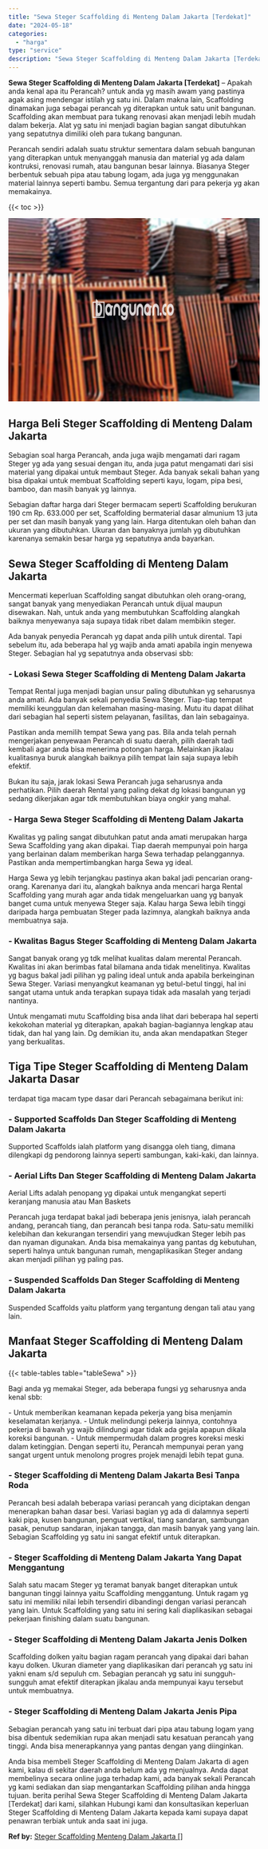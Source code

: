 ```yaml
---
title: "Sewa Steger Scaffolding di Menteng Dalam Jakarta [Terdekat]"
date: "2024-05-18"
categories: 
  - "harga"
type: "service"
description: "Sewa Steger Scaffolding di Menteng Dalam Jakarta [Terdekat]. Anda bisa membeli Steger Scaffolding di Menteng Dalam Jakarta di agen kami, kalau di sekitar dae..."
---
```


**Sewa Steger Scaffolding di Menteng Dalam Jakarta \[Terdekat\]** – Apakah anda kenal apa itu Perancah? untuk anda yg masih awam yang pastinya agak asing mendengar istilah yg satu ini. Dalam makna lain, Scaffolding dinamakan juga sebagai perancah yg diterapkan untuk satu unit bangunan. Scaffolding akan membuat para tukang renovasi akan menjadi lebih mudah dalam bekerja. Alat yg satu ini menjadi bagian bagian sangat dibutuhkan yang sepatutnya dimiliki oleh para tukang bangunan.

Perancah sendiri adalah suatu struktur sementara dalam sebuah bangunan yang diterapkan untuk menyanggah manusia dan material yg ada dalam kontruksi, renovasi rumah, atau bangunan besar lainnya. Biasanya Steger berbentuk sebuah pipa atau tabung logam, ada juga yg menggunakan material lainnya seperti bambu. Semua tergantung dari para pekerja yg akan memakainya.

{{< toc >}}

![Sewa Steger Scaffolding di Menteng Dalam Jakarta [Terdekat]](/images/sewa-scaffolding-steger-12.png)

## Harga Beli Steger Scaffolding di Menteng Dalam Jakarta

Sebagian soal harga Perancah, anda juga wajib mengamati dari ragam Steger yg ada yang sesuai dengan itu, anda juga patut mengamati dari sisi material yang dipakai untuk membaut Steger. Ada banyak sekali bahan yang bisa dipakai untuk membuat Scaffolding seperti kayu, logam, pipa besi, bamboo, dan masih banyak yg lainnya.

Sebagian daftar harga dari Steger bermacam seperti Scaffolding berukuran 190 cm Rp. 633.000 per set, Scaffolding bermaterial dasar almunium 13 juta per set dan masih banyak yang yang lain. Harga ditentukan oleh bahan dan ukuran yang dibutuhkan. Ukuran dan banyaknya jumlah yg dibutuhkan karenanya semakin besar harga yg sepatutnya anda bayarkan.

## Sewa Steger Scaffolding di Menteng Dalam Jakarta

Mencermati keperluan Scaffolding sangat dibutuhkan oleh orang-orang, sangat banyak yang menyediakan Perancah untuk dijual maupun disewakan. Nah, untuk anda yang membutuhkan Scaffolding alangkah baiknya menyewanya saja supaya tidak ribet dalam membikin steger.

Ada banyak penyedia Perancah yg dapat anda pilih untuk dirental. Tapi sebelum itu, ada beberapa hal yg wajib anda amati apabila ingin menyewa Steger. Sebagian hal yg sepatutnya anda observasi sbb:

### \- Lokasi Sewa Steger Scaffolding di Menteng Dalam Jakarta

Tempat Rental juga menjadi bagian unsur paling dibutuhkan yg seharusnya anda amati. Ada banyak sekali penyedia Sewa Steger. Tiap-tiap tempat memiliki keunggulan dan kelemahan masing-masing. Mutu itu dapat dilihat dari sebagian hal seperti sistem pelayanan, fasilitas, dan lain sebagainya.

Pastikan anda memilih tempat Sewa yang pas. Bila anda telah pernah mengerjakan penyewaan Perancah di suatu daerah, pilih daerah tadi kembali agar anda bisa menerima potongan harga. Melainkan jikalau kualitasnya buruk alangkah baiknya pilih tempat lain saja supaya lebih efektif.

Bukan itu saja, jarak lokasi Sewa Perancah juga seharusnya anda perhatikan. Pilih daerah Rental yang paling dekat dg lokasi bangunan yg sedang dikerjakan agar tdk membutuhkan biaya ongkir yang mahal.

### \- Harga Sewa Steger Scaffolding di Menteng Dalam Jakarta

Kwalitas yg paling sangat dibutuhkan patut anda amati merupakan harga Sewa Scaffolding yang akan dipakai. Tiap daerah mempunyai poin harga yang berlainan dalam memberikan harga Sewa terhadap pelanggannya. Pastikan anda mempertimbangkan harga Sewa yg ideal.

Harga Sewa yg lebih terjangkau pastinya akan bakal jadi pencarian orang-orang. Karenanya dari itu, alangkah baiknya anda mencari harga Rental Scaffolding yang murah agar anda tidak mengeluarkan uang yg banyak banget cuma untuk menyewa Steger saja. Kalau harga Sewa lebih tinggi daripada harga pembuatan Steger pada lazimnya, alangkah baiknya anda membuatnya saja.

### \- Kwalitas Bagus Steger Scaffolding di Menteng Dalam Jakarta

Sangat banyak orang yg tdk melihat kualitas dalam merental Perancah. Kwalitas ini akan berimbas fatal bilamana anda tidak menelitinya. Kwalitas yg bagus bakal jadi pilihan yg paling ideal untuk anda apabila berkeinginan Sewa Steger. Variasi menyangkut keamanan yg betul-betul tinggi, hal ini sangat utama untuk anda terapkan supaya tidak ada masalah yang terjadi nantinya.

Untuk mengamati mutu Scaffolding bisa anda lihat dari beberapa hal seperti kekokohan material yg diterapkan, apakah bagian-bagiannya lengkap atau tidak, dan hal yang lain. Dg demikian itu, anda akan mendapatkan Steger yang berkualitas.

## Tiga Tipe Steger Scaffolding di Menteng Dalam Jakarta Dasar

terdapat tiga macam type dasar dari Perancah sebagaimana berikut ini:

### \- Supported Scaffolds Dan Steger Scaffolding di Menteng Dalam Jakarta

Supported Scaffolds ialah platform yang disangga oleh tiang, dimana dilengkapi dg pendorong lainnya seperti sambungan, kaki-kaki, dan lainnya.

### \- Aerial Lifts Dan Steger Scaffolding di Menteng Dalam Jakarta

Aerial Lifts adalah penopang yg dipakai untuk mengangkat seperti keranjang manusia atau Man Baskets

Perancah juga terdapat bakal jadi beberapa jenis jenisnya, ialah perancah andang, perancah tiang, dan perancah besi tanpa roda. Satu-satu memiliki kelebihan dan kekurangan tersendiri yang mewujudkan Steger lebih pas dan nyaman digunakan. Anda bisa memakainya yang pantas dg kebutuhan, seperti halnya untuk bangunan rumah, mengaplikasikan Steger andang akan menjadi pilihan yg paling pas.

### \- Suspended Scaffolds Dan Steger Scaffolding di Menteng Dalam Jakarta

Suspended Scaffolds yaitu platform yang tergantung dengan tali atau yang lain.

## Manfaat Steger Scaffolding di Menteng Dalam Jakarta

{{< table-tables table="tableSewa" >}}

Bagi anda yg memakai Steger, ada beberapa fungsi yg seharusnya anda kenal sbb:

\- Untuk memberikan keamanan kepada pekerja yang bisa menjamin keselamatan kerjanya. - Untuk melindungi pekerja lainnya, contohnya pekerja di bawah yg wajib dilindungi agar tidak ada gejala apapun dikala koreksi bangunan. - Untuk mempermudah dalam progres koreksi meski dalam ketinggian. Dengan seperti itu, Perancah mempunyai peran yang sangat urgent untuk menolong progres projek menajdi lebih tepat guna.

### \- Steger Scaffolding di Menteng Dalam Jakarta Besi Tanpa Roda

Perancah besi adalah beberapa variasi perancah yang diciptakan dengan menerapkan bahan dasar besi. Variasi bagian yg ada di dalamnya seperti kaki pipa, kusen bangunan, penguat vertikal, tiang sandaran, sambungan pasak, penutup sandaran, injakan tangga, dan masih banyak yang yang lain. Sebagian Scaffolding yg satu ini sangat efektif untuk diterapkan.

### \- Steger Scaffolding di Menteng Dalam Jakarta Yang Dapat Menggantung

Salah satu macam Steger yg teramat banyak banget diterapkan untuk bangunan tinggi lainnya yaitu Scaffolding menggantung. Untuk ragam yg satu ini memiliki nilai lebih tersendiri dibandingi dengan variasi perancah yang lain. Untuk Scaffolding yang satu ini sering kali diaplikasikan sebagai pekerjaan finishing dalam suatu bangunan.

### \- Steger Scaffolding di Menteng Dalam Jakarta Jenis Dolken

Scaffolding dolken yaitu bagian ragam perancah yang dipakai dari bahan kayu dolken. Ukuran diameter yang diaplikasikan dari perancah yg satu ini yakni enam s/d sepuluh cm. Sebagian perancah yg satu ini sungguh-sungguh amat efektif diterapkan jikalau anda mempunyai kayu tersebut untuk membuatnya.

### \- Steger Scaffolding di Menteng Dalam Jakarta Jenis Pipa

Sebagian perancah yang satu ini terbuat dari pipa atau tabung logam yang bisa dibentuk sedemikian rupa akan menjadi satu kesatuan perancah yang tinggi. Anda bisa menerapkannya yang pantas dengan yang diinginkan.

Anda bisa membeli Steger Scaffolding di Menteng Dalam Jakarta di agen kami, kalau di sekitar daerah anda belum ada yg menjualnya. Anda dapat membelinya secara online juga terhadap kami, ada banyak sekali Perancah yg kami sediakan dan siap mengantarkan Scaffolding pilihan anda hingga tujuan. berita perihal Sewa Steger Scaffolding di Menteng Dalam Jakarta \[Terdekat\] dari kami, silahkan Hubungi kami dan konsultasikan keperluan Steger Scaffolding di Menteng Dalam Jakarta kepada kami supaya dapat penawran terbiak untuk anda saat ini juga.

**Ref by:** [Steger Scaffolding Menteng Dalam Jakarta []](https://id.wikipedia.org/wiki/Steger)
